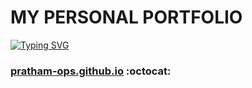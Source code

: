 # MY PERSONAL PORTFOLIO

[![Typing SVG](https://readme-typing-svg.herokuapp.com/?lines=Checkout+My+PortFolio+Website;It+is+made+using+HTML+CSS+Bootstrap; )](https://git.io/typing-svg)

###  [pratham-ops.github.io](https://Cybersahil06.github.io/Personal-Portfolio/) :octocat: